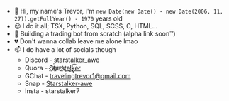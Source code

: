 - 👋 Hi, my name's Trevor, I'm `new Date(new Date() - new Date(2006, 11, 27)).getFullYear() - 1970` years old
- 😐 I do it all; TSX, Python, SQL, SCSS, C, HTML...
- 🌱 Building a trading bot from scratch (alpha link soon™️)
- 💔 Don't wanna collab leave me alone lmao
- 📫 I do have a lot of socials though
  - Discord - starstalker_awe
  - Quora - [S҉҉t̷̀̀a҉̷rs҉ţ̷̧a͜l̷̨͟k̢̡͡e̴r](https:/quora.com/profile/Star-boo-10)
  - GChat - travelingtrevor1@gmail.com
  - Snap - [Starstalker-awe](https://snapchat.com/add/starstalker-awe)
  - Insta - starstalker7
